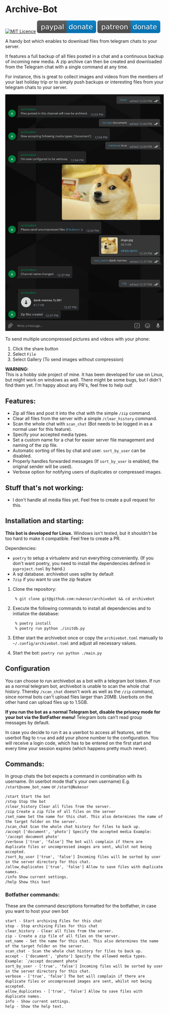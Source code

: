 # Archive-Bot

[![MIT Licence](https://img.shields.io/badge/license-MIT-success.svg)](https://github.com/Nukesor/archivebot/blob/master/LICENSE.md)
[![Paypal](https://github.com/Nukesor/images/blob/master/paypal-donate-blue.svg)](https://www.paypal.me/arnebeer/)
[![Patreon](https://github.com/Nukesor/images/blob/master/patreon-donate-blue.svg)](https://www.patreon.com/nukesor)

A handy bot which enables to download files from telegram chats to your server.

It features a full backup of all files posted in a chat and a continuous backup of incoming new media.
A zip archive can then be created and downloaded from the Telegram chat with a single command at any time.

For instance, this is great to collect images and videos from the members of your last holiday trip or to simply push backups or interesting files from your telegram chats to your server.

<p align="center">
    <img src="https://raw.githubusercontent.com/Nukesor/images/master/archivebot_example.png">
</p>

To send multiple uncompressed pictures and videos with your phone:
1. Click the share button
2. Select `File`
3. Select Gallery (To send images without compression)


**WARNING:**  
This is a hobby side project of mine. It has been developed for use on Linux, but might work on windows as well.
There might be some bugs, but I didn't find them yet. I'm happy about any PR's, feel free to help out!  

## Features:

- Zip all files and post it into the chat with the simple `/zip` command.
- Clear all files from the server with a simple `/clear_history` command.
- Scan the whole chat with `scan_chat` (Bot needs to be logged in as a normal user for this feature).
- Specify your accepted media types.
- Set a custom name for a chat for easier server file management and naming of the zip file.
- Automatic sorting of files by chat and user. `sort_by_user` can be disabled.
- Properly handles forwarded messages (If `sort_by_user` is enabled, the original sender will be used).
- Verbose option for notifying users of duplicates or compressed images.


## Stuff that's not working:

- I don't handle all media files yet. Feel free to create a pull request for this.

## Installation and starting:
**This bot is developed for Linux.** Windows isn't tested, but it shouldn't be too hard to make it compatible. Feel free to create a PR.


Dependencies: 
- `poetry` to setup a virtualenv and run everything conveniently. (If you don't want poetry, you need to install the dependencies defined in `pyproject.toml` by hand.)
- A sql database. archivebot uses sqlite by default
- `7zip` if you want to use the zip feature


1. Clone the repository: 

        % git clone git@github.com:nukesor/archivebot && cd archivebot

2. Execute the following commands to install all dependencies and to initialize the database:

        % poetry install
        % poetry run python ./initdb.py

3. Either start the archivebot once or copy the `archivebot.toml` manually to `~/.config/archivebot.toml` and adjust all necessary values.

4. Start the bot: `poetry run python ./main.py`


## Configuration

You can choose to run archivebot as a bot with a telegram bot token.
If run as a normal telegram bot, archivebot is unable to scan the whole chat history.
Thereby `/scan_chat` doesn't work as well as the `/zip` command, since normal bots can't upload files larger than 20MB.
Userbots on the other hand can upload files up to 1.5GB.


**If you run the bot as a normal Telegram bot, disable the privacy mode for your bot via the BotFather menu!** Telegram bots can't read group messages by default.

In case you decide to run it as a userbot to access all features, set the userbot flag to `true` and add your phone number to the configuration.
You will receive a login code, which has to be entered on the first start and every time your session expires (which happens pretty much never).


## Commands:
In group chats the bot expects a command in combination with its username. (In userbot mode that's your own username)
E.g. `/start@some_bot_name` or `/start@Nukesor`

    /start Start the bot
    /stop Stop the bot
    /clear_history Clear all files from the server.
    /zip Create a zip file of all files on the server
    /set_name Set the name for this chat. This also determines the name of the target folder on the server.
    /scan_chat Scan the whole chat history for files to back up.
    /accept ['document', 'photo'] Specify the accepted media Example: '/accept document photo'
    /verbose ['true', 'false'] The bot will complain if there are duplicate files or uncompressed images are sent, whilst not being accepted.
    /sort_by_user ['true', 'false'] Incoming files will be sorted by user in the server directory for this chat.
    /allow_duplicates ['true', 'false'] Allow to save files with duplicate names.
    /info Show current settings.
    /help Show this text


### Botfather commands:
These are the command descriptions formatted for the botfather, in case you want to host your own bot

    start - Start archiving Files for this chat
    stop - Stop archiving Files for this chat
    clear_history - Clear all files from the server.
    zip - Create a zip file of all files on the server.
    set_name - Set the name for this chat. This also determines the name of the target folder on the server.
    scan_chat - Scan the whole chat history for files to back up.
    accept - ['document', 'photo'] Specify the allowed media types. Example: `/accept document photo`
    sort_by_user - ['true', 'false'] Incoming files will be sorted by user in the server directory for this chat.
    verbose - ['true', 'false'] The bot will complain if there are duplicate files or uncompressed images are sent, whilst not being accepted.
    allow_duplicates - ['true', 'false'] Allow to save files with duplicate names.
    info - Show current settings.
    help - Show the help text.
